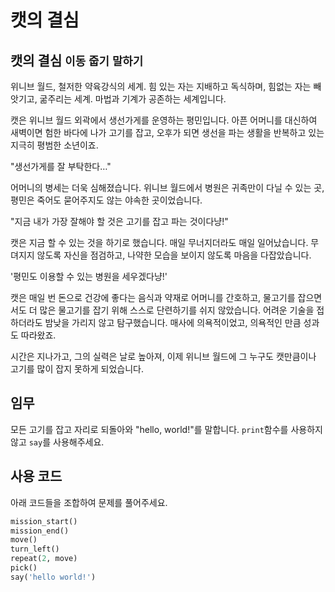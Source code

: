 # 캣의 결심

## 캣의 결심 `이동` `줍기` `말하기`

위니브 월드, 철저한 약육강식의 세계. 힘 있는 자는 지배하고 독식하며, 힘없는 자는 빼앗기고, 굶주리는 세계. 마법과 기계가 공존하는 세계입니다.

캣은 위니브 월드 외곽에서 생선가게를 운영하는 평민입니다. 아픈 어머니를 대신하여 새벽이면 험한 바다에 나가 고기를 잡고, 오후가 되면 생선을 파는 생활을 반복하고 있는 지극히 평범한 소년이죠.

"생선가게를 잘 부탁한다…"

어머니의 병세는 더욱 심해졌습니다. 위니브 월드에서 병원은 귀족만이 다닐 수 있는 곳, 평민은 죽어도 묻어주지도 않는 야속한 곳이었습니다. 

"지금 내가 가장 잘해야 할 것은 고기를 잡고 파는 것이다냥!"

캣은 지금 할 수 있는 것을 하기로 했습니다. 매일 무너지더라도 매일 일어났습니다. 무뎌지지 않도록 자신을 점검하고, 나약한 모습을 보이지 않도록 마음을 다잡았습니다.

'평민도 이용할 수 있는 병원을 세우겠다냥!'

캣은 매일 번 돈으로 건강에 좋다는 음식과 약재로 어머니를 간호하고, 물고기를 잡으면서도 더 많은 물고기를 잡기 위해 스스로 단련하기를 쉬지 않았습니다. 어려운 기술을 접하더라도 밤낮을 가리지 않고 탐구했습니다. 매사에 의욕적이었고, 의욕적인 만큼 성과도 따라왔죠.

시간은 지나가고, 그의 실력은 날로 높아져, 이제 위니브 월드에 그 누구도 캣만큼이나 고기를 많이 잡지 못하게 되었습니다.


## 임무

모든 고기를 잡고 자리로 되돌아와 "hello, world!"를 말합니다. `print`함수를 사용하지 않고 `say`를 사용해주세요.


## 사용 코드
아래 코드들을 조합하여 문제를 풀어주세요.
```python
mission_start()
mission_end()
move()
turn_left()
repeat(2, move)
pick()
say('hello world!')
```
